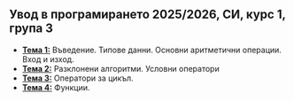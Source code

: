## Увод в програмирането 2025/2026, СИ, курс 1, група 3


- [**Тема 1:**](https://github.com/KristianIvanov24/Introduction-to-Programming-SE/tree/main/sem-01) Въведение. Типове данни. Основни аритметични операции. Вход и изход.
- [**Тема 2:**](https://github.com/KristianIvanov24/Introduction-to-Programming-SE/tree/main/sem-02) Разклонени алгоритми. Условни оператори
- [**Тема 3:**](https://github.com/KristianIvanov24/Introduction-to-Programming-SE/tree/main/sem-03) Оператори за цикъл.
- [**Тема 4:**](https://github.com/KristianIvanov24/Introduction-to-Programming-SE/tree/main/sem-04) Функции.

